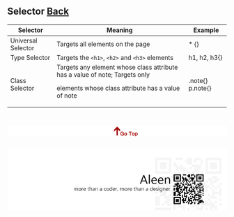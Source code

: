 ## Selector [Back](./../css.md)

Selector|Meaning|Example
----|----|----
Universal Selector|Targets all elements on the page|* {}
Type Selector|Targets the `<h1>`, `<h2>` and `<h3>` elements|h1, h2, h3{}
Class Selector|Targets any element whose class attribute has a value of note; Targets only <p> elements whose class attribute has a value of note|.note{} p.note{}


<a href="#" style="left:200px;"><img src="./../../../pic/gotop.png"></a>
=====
<a href="http://aleen42.github.io/" target="_blank" ><img src="./../../../pic/tail.gif"></a>